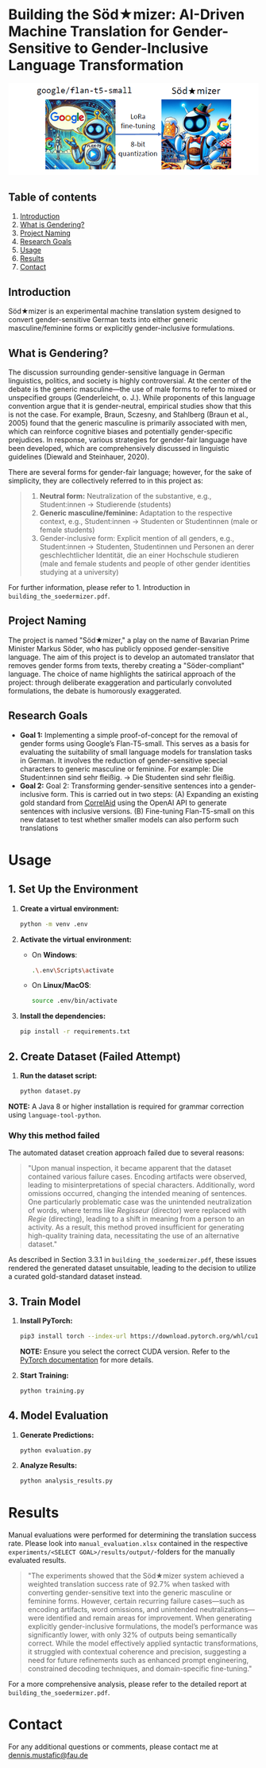 # Building the Söd★mizer: AI-Driven Machine Translation for Gender-Sensitive to Gender-Inclusive Language Transformation

![Figure Soedermizer](data/illustration_soedermizer.png)

## Table of contents
1. [Introduction](#introduction)  
2. [What is Gendering?](#what-is-gendering)  
3. [Project Naming](#project-naming)  
4. [Research Goals](#research-goals)  
5. [Usage](#usage)  
6. [Results](#results)  
7. [Contact](#contact)  


## Introduction  
Söd★mizer is an experimental machine translation system designed to convert gender-sensitive German texts into either generic masculine/feminine forms or explicitly gender-inclusive formulations. 

## What is Gendering?  
The discussion surrounding gender-sensitive language in German linguistics, politics, and society is highly controversial. At the center of the debate is the generic masculine—the use of male forms to refer to mixed or unspecified groups (Genderleicht, o. J.). While proponents of this language convention argue that it is gender-neutral, empirical studies show that this is not the case. For example, Braun, Sczesny, and Stahlberg (Braun et al., 2005) found that the generic masculine is primarily associated with men, which can reinforce cognitive biases and potentially gender-specific prejudices. In response, various strategies for gender-fair language have been developed, which are comprehensively discussed in linguistic guidelines (Diewald and Steinhauer, 2020).

There are several forms for gender-fair language; however, for the sake of simplicity, they are collectively referred to in this project as:
> 1. **Neutral form:** Neutralization of the substantive, e.g., Student:innen → Studierende (students)
> 2. **Generic masculine/feminine:** Adaptation to the respective context, e.g., Student:innen → Studenten or Studentinnen (male or female students)
> 3. Gender-inclusive form: Explicit mention of all genders, e.g., Student:innen → Studenten, Studentinnen und Personen an derer geschlechtlicher Identität, die an einer Hochschule studieren (male and female students and people of other gender identities studying at a university)


For further information, please refer to 1. Introduction in `building_the_soedermizer.pdf`.

## Project Naming  
The project is named "Söd★mizer," a play on the name of Bavarian Prime Minister Markus Söder, who has publicly opposed gender-sensitive language. The aim of this project is to develop an automated translator that removes gender forms from texts, thereby creating a "Söder-compliant" language. The choice of name highlights the satirical approach of the project: through deliberate exaggeration and particularly convoluted formulations, the debate is humorously exaggerated.

## Research Goals  
- **Goal 1:**  Implementing a simple proof-of-concept for the removal of gender forms using Google’s Flan-T5-small. This serves as a basis for evaluating the suitability of small language models for translation tasks in German. It involves the reduction of gender-sensitive special characters to generic masculine or feminine. For example: Die Student:innen sind sehr fleißig. → Die Studenten sind sehr
fleißig.
- **Goal 2:** Goal 2: Transforming gender-sensitive sentences into a gender-inclusive form. This is carried out in two steps: (A) Expanding an existing gold standard from [CorrelAid](https://github.com/CorrelAid/open-data-gender-sensitive-language/tree/main) using the OpenAI API to generate sentences with inclusive versions. (B) Fine-tuning Flan-T5-small on this new dataset to test whether smaller models can also perform such translations 

# Usage

## 1. Set Up the Environment  
1. **Create a virtual environment:**
    ```bash
    python -m venv .env
    ```

2. **Activate the virtual environment:**
    - On **Windows**:
        ```bash
        .\.env\Scripts\activate
        ```
    - On **Linux/MacOS**:
        ```bash
        source .env/bin/activate
        ```

3. **Install the dependencies:**
    ```bash
    pip install -r requirements.txt
    ```

## 2. Create Dataset (Failed Attempt)  
1. **Run the dataset script:**
    ```bash
    python dataset.py
    ```

**NOTE:** A Java 8 or higher installation is required for grammar correction using `language-tool-python`.

### Why this method failed  
The automated dataset creation approach failed due to several reasons:  

> "Upon manual inspection, it became apparent that the dataset contained various failure cases. Encoding artifacts were observed, leading to misinterpretations of special characters. Additionally, word omissions occurred, changing the intended meaning of sentences. One particularly problematic case was the unintended neutralization of words, where terms like *Regisseur* (director) were replaced with *Regie* (directing), leading to a shift in meaning from a person to an activity. As a result, this method proved insufficient for generating high-quality training data, necessitating the use of an alternative dataset."

As described in Section 3.3.1 in `building_the_soedermizer.pdf`, these issues rendered the generated dataset unsuitable, leading to the decision to utilize a curated gold-standard dataset instead.

## 3. Train Model  
1. **Install PyTorch:**
    ```bash
    pip3 install torch --index-url https://download.pytorch.org/whl/cu124
    ```
    **NOTE:** Ensure you select the correct CUDA version. Refer to the [PyTorch documentation](https://pytorch.org/get-started/locally/) for more details.

2. **Start Training:**
    ```bash
    python training.py
    ```

## 4. Model Evaluation  
1. **Generate Predictions:**
    ```bash
    python evaluation.py
    ```
2. **Analyze Results:**
    ```bash
    python analysis_results.py
    ```


# Results  
Manual evaluations were performed for determining the translation success rate. Please look into `manual_evaluation.xlsx` contained in the respective `experiments/<SELECT GOAL>/results/output/`-folders for the manually evaluated results.  

> "The experiments showed that the Söd★mizer system achieved a weighted translation success rate of 92.7% when tasked with converting gender-sensitive text into the generic masculine or feminine forms. However, certain recurring failure cases—such as encoding artifacts, word omissions, and unintended neutralizations—were identified and remain areas for improvement. When generating explicitly gender-inclusive formulations, the model’s performance was significantly lower, with only 32% of outputs being semantically correct. While the model effectively applied syntactic transformations, it struggled with contextual coherence and precision, suggesting a need for future refinements such as enhanced prompt engineering, constrained decoding techniques, and domain-specific fine-tuning."

For a more comprehensive analysis, please refer to the detailed report at `building_the_soedermizer.pdf`.


# Contact  
For any additional questions or comments, please contact me at dennis.mustafic@fau.de
